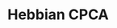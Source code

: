 ---
title: Hebbian CPCA
layout: default
grand_parent: Networks
parent: Synapses
has_children: false
nav_order: 40
---